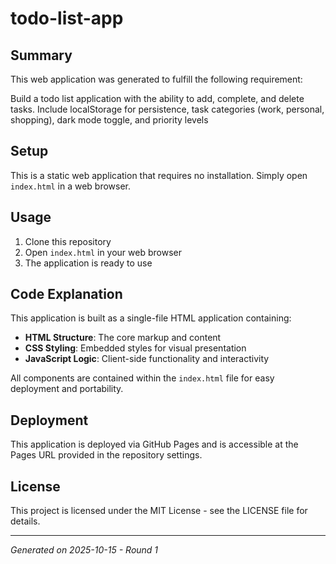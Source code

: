 # todo-list-app

## Summary
This web application was generated to fulfill the following requirement:

Build a todo list application with the ability to add, complete, and delete tasks. Include localStorage for persistence, task categories (work, personal, shopping), dark mode toggle, and priority levels

## Setup
This is a static web application that requires no installation. Simply open `index.html` in a web browser.

## Usage
1. Clone this repository
2. Open `index.html` in your web browser
3. The application is ready to use

## Code Explanation
This application is built as a single-file HTML application containing:
- **HTML Structure**: The core markup and content
- **CSS Styling**: Embedded styles for visual presentation
- **JavaScript Logic**: Client-side functionality and interactivity

All components are contained within the `index.html` file for easy deployment and portability.

## Deployment
This application is deployed via GitHub Pages and is accessible at the Pages URL provided in the repository settings.

## License
This project is licensed under the MIT License - see the LICENSE file for details.

---
*Generated on 2025-10-15 - Round 1*

